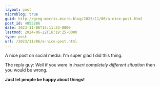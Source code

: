 ```yaml
---
layout: post
microblog: true
guid: http://greg-morris.micro.blog/2023/11/06/a-nice-post.html
post_id: 4055286
date: 2023-11-06T15:11:33-0000
lastmod: 2024-06-22T16:19:25-0000
type: post
url: /2023/11/06/a-nice-post.html
---
```

A nice post on social media: I'm super glad I did this thing.

The reply guy: Well if you were in *insert completely different situation* then you would be wrong.

**Just let people be happy about things!**
